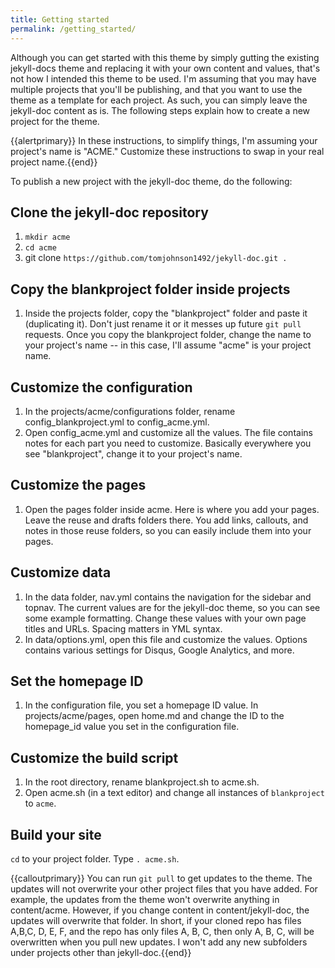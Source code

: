 ```yaml
---
title: Getting started
permalink: /getting_started/
---
```


Although you can get started with this theme by simply gutting the existing jekyll-docs theme and replacing it with your own content and values, that's not how I intended this theme to be used. I'm assuming that you may have multiple projects that you'll be publishing, and that you want to use the theme as a template for each project. As such, you can simply leave the jekyll-doc content as is. The following steps explain how to create a new project for the theme.

{{alertprimary}} In these instructions, to simplify things, I'm assuming your project's name is "ACME." Customize these instructions to swap in your real project name.{{end}}

To publish a new project with the jekyll-doc theme, do the following:

## Clone the jekyll-doc repository

1. `mkdir acme`
2. `cd acme`
3. git clone `https://github.com/tomjohnson1492/jekyll-doc.git .`

## Copy the blankproject folder inside projects

1. Inside the projects folder, copy the "blankproject" folder and paste it (duplicating it). Don't just rename it or it messes up future `git pull` requests. Once you copy the blankproject folder, change the name to your project's name -- in this case, I'll assume "acme" is your project name.

## Customize the configuration
1. In the projects/acme/configurations folder, rename config_blankproject.yml to config_acme.yml.
2. Open config_acme.yml and customize all the values. The file contains notes for each part you need to customize. Basically everywhere you see "blankproject", change it to your project's name. 

## Customize the pages
1. Open the pages folder inside acme. Here is where you add your pages. Leave the reuse and drafts folders there. You add links, callouts, and notes in those reuse folders, so you can easily include them into your pages.

## Customize data

1. In the data folder, nav.yml contains the navigation for the sidebar and topnav. The current values are for the jekyll-doc theme, so you can see some example formatting. Change these values with your own page titles and URLs. Spacing matters in YML syntax.
2. In data/options.yml, open this file and customize the values. Options contains various settings for Disqus, Google Analytics, and more.

## Set the homepage ID

1. In the configuration file, you set a homepage ID value. In projects/acme/pages, open home.md and change the ID to the homepage_id value you set in the configuration file.

## Customize the build script

1. In the root directory, rename blankproject.sh to acme.sh.
2. Open acme.sh (in a text editor) and change all instances of `blankproject` to `acme`.

## Build your site

`cd` to your project folder.
Type `. acme.sh`.

{{calloutprimary}} You can run `git pull` to get updates to the theme. The updates will not overwrite your other project files that you have added. For example, the updates from the theme won't overwrite anything in content/acme. However, if you change content in content/jekyll-doc, the updates will overwrite that folder. In short, if your cloned repo has files A,B,C, D, E, F, and the repo has only files A, B, C, then only A, B, C, will be overwritten when you pull new updates. I won't add any new subfolders under projects other than jekyll-doc.{{end}}